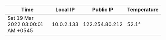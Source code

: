 | Time     | Local IP | Public IP | Temperature |
| ----------- | ----------- | ----------- | ----------- |
| Sat 19 Mar 2022 03:00:01 AM +0545      | 10.0.2.133     | 122.254.80.212  | 52.1° |
